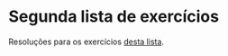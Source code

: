 # Segunda lista de exercícios

Resoluções para os exercícios [desta lista](https://docs.google.com/document/d/129SkruVme3Fidne9WoKDmlTu22grHZsGRcw6aBOQaD8/view).
